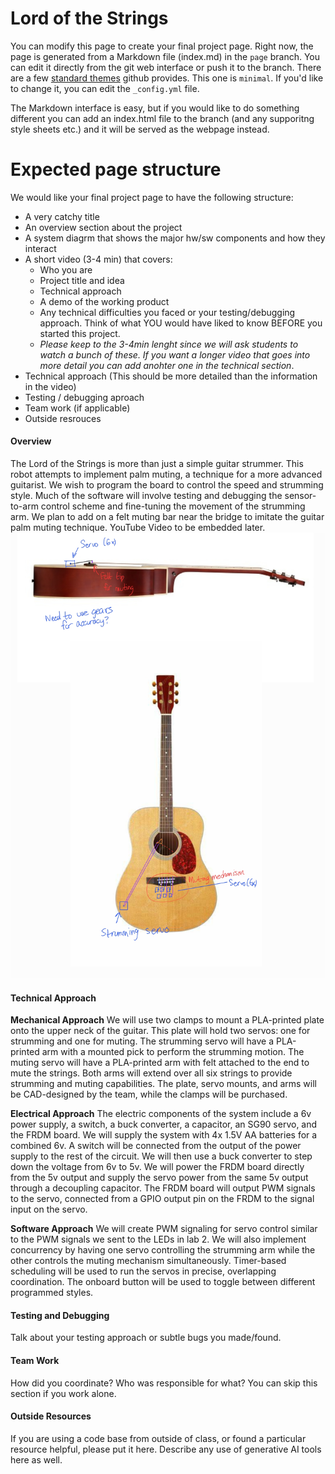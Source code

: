 # Lord of the Strings

You can modify this page to create your final project page. Right now, the page is generated from a Markdown file (index.md) in the `page` branch. You can edit it directly from the git web interface or push it to the branch. There are a few [standard themes](https://pages.github.com/themes/) github provides. This one is `minimal`. If you'd like to change it, you can edit the `_config.yml` file.

The Markdown interface is easy, but if you would like to do something different you can add an index.html file to the branch (and any supporitng style sheets etc.) and it will be served as the webpage instead. 

# Expected page structure 

We would like your final project page to have the following structure:
- A very catchy title
- An overview section about the project
- A system diagrm that shows the major hw/sw components and how they interact 
- A short video (3-4 min) that covers:
  - Who you are
  - Project title and idea
  - Technical approach
  - A demo of the working product
  - Any technical difficulties you faced or your testing/debugging approach. Think of what YOU would have liked to know BEFORE you started this project.
  - _Please keep to the 3-4min lenght since we will ask students to watch a bunch of these. If you want a longer video that goes into more detail you can add anohter one in the technical section_. 
- Technical approach (This should be more detailed than the information in the video)
- Testing / debugging aproach
- Team work (if applicable)
- Outside resrouces

#### Overview
The Lord of the Strings is more than just a simple guitar strummer. This robot attempts to implement palm muting, a technique for a more advanced guitarist. We wish to program the board to control the speed and strumming style. Much of the software will involve testing and debugging the sensor-to-arm control scheme and fine-tuning the movement of the strumming arm. We plan to add on a felt muting bar near the bridge to imitate the guitar palm muting technique.
YouTube Video to be embedded later. 
![Sketch](images/sketch.jpg)
#### Technical Approach
**Mechanical Approach**
We will use two clamps to mount a PLA-printed plate onto the upper neck of the guitar. This plate will hold two servos: one for strumming and one for muting. The strumming servo will have a PLA-printed arm with a mounted pick to perform the strumming motion. The muting servo will have a PLA-printed arm with felt attached to the end to mute the strings. Both arms will extend over all six strings to provide strumming and muting capabilities. The plate, servo mounts, and arms will be CAD-designed by the team, while the clamps will be purchased.

**Electrical Approach**
The electric components of the system include a 6v power supply, a switch, a buck converter, a capacitor, an SG90 servo, and the FRDM board. We will supply the system with 4x 1.5V AA batteries for a combined 6v. A switch will be connected from the output of the power supply to the rest of the circuit. We will then use a buck converter to step down the voltage from 6v to 5v. We will power the FRDM board directly from the 5v output and supply the servo power from the same 5v output through a decoupling capacitor. The FRDM board will output PWM signals to the servo, connected from a GPIO output pin on the FRDM to the signal input on the servo. 

**Software Approach**
We will create PWM signaling for servo control similar to the PWM signals we sent to the LEDs in lab 2. We will also implement concurrency by having one servo controlling the strumming arm while the other controls the muting mechanism simultaneously. Timer-based scheduling will be used to run the servos in precise, overlapping coordination. The onboard button will be used to toggle between different programmed styles.

#### Testing and Debugging
Talk about your testing approach or subtle bugs you made/found.
#### Team Work 
How did you coordinate? Who was responsible for what? You can skip this section if you work alone. 
#### Outside Resources 
If you are using a code base from outside of class, or found a particular resource helpful, please put it here. Describe any use of generative AI tools here as well.
